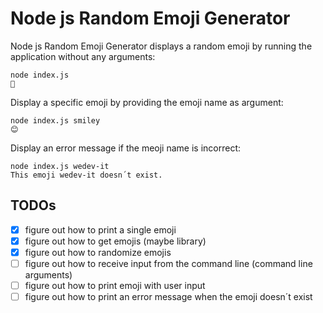 # Node js Random Emoji Generator

Node js Random Emoji Generator displays a random emoji by running the application without any arguments:

```
node index.js
🙌
```

Display a specific emoji by providing the emoji name as argument:

```
node index.js smiley
😊
```

Display an error message if the meoji name is incorrect:

```
node index.js wedev-it
This emoji wedev-it doesn´t exist.
```

## TODOs

- [x] figure out how to print a single emoji
- [x] figure out how to get emojis (maybe library)
- [x] figure out how to randomize emojis
- [ ] figure out how to receive input from the command line (command line arguments)
- [ ] figure out how to print emoji with user input
- [ ] figure out how to print an error message when the emoji doesn´t exist
